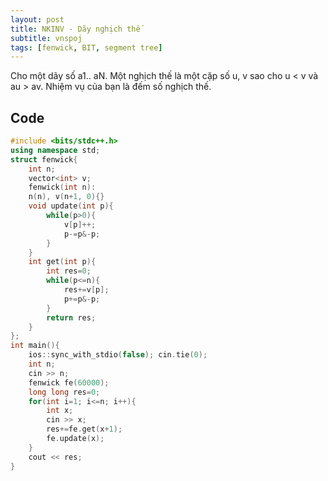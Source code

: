 ```yaml
---
layout: post
title: NKINV - Dãy nghịch thế
subtitle: vnspoj
tags: [fenwick, BIT, segment tree]
---
```

Cho một dãy số a1.. aN. Một nghịch thế là một cặp số u, v sao cho u < v và au > av. Nhiệm vụ của bạn là đếm số nghịch thế.

## Code
```cpp
#include <bits/stdc++.h>
using namespace std;
struct fenwick{
	int n;
	vector<int> v;
	fenwick(int n): 
	n(n), v(n+1, 0){}
	void update(int p){
		while(p>0){
			v[p]++;
			p-=p&-p;
		}
	}
	int get(int p){
		int res=0;
		while(p<=n){
			res+=v[p];
			p+=p&-p;
		}
		return res;
	}
};
int main(){
	ios::sync_with_stdio(false); cin.tie(0);
	int n;
	cin >> n;
	fenwick fe(60000);
	long long res=0;
	for(int i=1; i<=n; i++){
		int x;
		cin >> x;
		res+=fe.get(x+1);
		fe.update(x);
	}
	cout << res;
}
```
